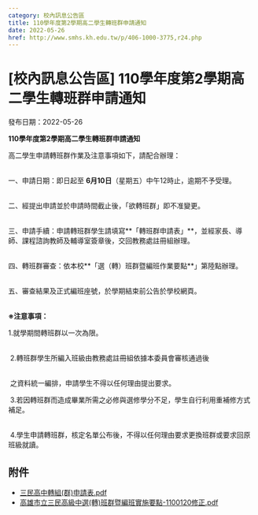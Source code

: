 ```yaml
---
category: 校內訊息公告區
title: 110學年度第2學期高二學生轉班群申請通知
date: 2022-05-26
href: http://www.smhs.kh.edu.tw/p/406-1000-3775,r24.php
---
```


# [校內訊息公告區] 110學年度第2學期高二學生轉班群申請通知

發布日期：2022-05-26

**110學年度第2學期高二學生轉班群申請通知**

高二學生申請轉班群作業及注意事項如下，請配合辦理：  
 

一、申請日期：即日起至 **6月10日**（星期五）中午12時止，逾期不予受理。  
 

二、經提出申請並於申請時間截止後，「欲轉班群」即不准變更。  
 

三、申請手續：申請轉班群學生請填寫**「轉班群申請表」**，並經家長、導師、課程諮詢教師及輔導室簽章後，交回教務處註冊組辦理。  
 

四、轉班群審查：依本校**「選（轉）班群暨編班作業要點**」第陸點辦理。  
 

五、審查結果及正式編班座號，於學期結束前公告於學校網頁。  
 

**※注意事項：**

1.就學期間轉班群以一次為限。  
 

 2.轉班群學生所編入班級由教務處註冊組依據本委員會審核通過後  
 

 之資料統一編排，申請學生不得以任何理由提出要求。

 3.若因轉班群而造成畢業所需之必修與選修學分不足，學生自行利用重補修方式補足。  
 

 4.學生申請轉班群，核定名單公布後，不得以任何理由要求更換班群或要求回原班級就讀。

## 附件

- [三民高中轉組(群)申請表.pdf](https://www.smhs.kh.edu.tw/var/file/0/1000/attach/89/pta_3540_7123743_54820.pdf)
- [高雄市立三民高級中選(轉)班群暨編班實施要點-1100120修正.pdf](https://www.smhs.kh.edu.tw/var/file/0/1000/attach/89/pta_3541_1934309_54820.pdf)

